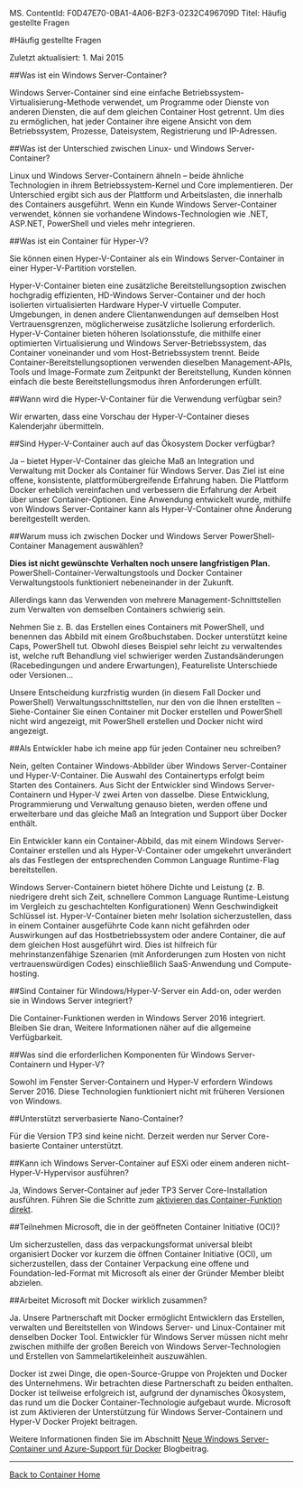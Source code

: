 MS. ContentId: F0D47E70-0BA1-4A06-B2F3-0232C496709D
Titel: Häufig gestellte Fragen

#Häufig gestellte Fragen

Zuletzt aktualisiert: 1. Mai 2015

##Was ist ein Windows Server-Container?

Windows Server-Container sind eine einfache Betriebssystem-Virtualisierung-Methode verwendet, um Programme oder Dienste von anderen Diensten, die auf dem gleichen Container Host getrennt.
Um dies zu ermöglichen, hat jeder Container ihre eigene Ansicht von dem Betriebssystem, Prozesse, Dateisystem, Registrierung und IP-Adressen.

##Was ist der Unterschied zwischen Linux- und Windows Server-Container?

Linux und Windows Server-Containern ähneln – beide ähnliche Technologien in ihrem Betriebssystem-Kernel und Core implementieren.
Der Unterschied ergibt sich aus der Plattform und Arbeitslasten, die innerhalb des Containers ausgeführt.
Wenn ein Kunde Windows Server-Container verwendet, können sie vorhandene Windows-Technologien wie .NET, ASP.NET, PowerShell und vieles mehr integrieren.

##Was ist ein Container für Hyper-V?

Sie können einen Hyper-V-Container als ein Windows Server-Container in einer Hyper-V-Partition vorstellen.

Hyper-V-Container bieten eine zusätzliche Bereitstellungsoption zwischen hochgradig effizienten, HD-Windows Server-Container und der hoch isolierten virtualisierten Hardware Hyper-V virtuelle Computer.
Umgebungen, in denen andere Clientanwendungen auf demselben Host Vertrauensgrenzen, möglicherweise zusätzliche Isolierung erforderlich.
Hyper-V-Container bieten höheren Isolationsstufe, die mithilfe einer optimierten Virtualisierung und Windows Server-Betriebssystem, das Container voneinander und vom Host-Betriebssystem trennt.
Beide Container-Bereitstellungsoptionen verwenden dieselben Management-APIs, Tools und Image-Formate zum Zeitpunkt der Bereitstellung, Kunden können einfach die beste Bereitstellungsmodus ihren Anforderungen erfüllt.

##Wann wird die Hyper-V-Container für die Verwendung verfügbar sein?

Wir erwarten, dass eine Vorschau der Hyper-V-Container dieses Kalenderjahr übermitteln.

##Sind Hyper-V-Container auch auf das Ökosystem Docker verfügbar?

Ja – bietet Hyper-V-Container das gleiche Maß an Integration und Verwaltung mit Docker als Container für Windows Server.
Das Ziel ist eine offene, konsistente, plattformübergreifende Erfahrung haben.
Die Plattform Docker erheblich vereinfachen und verbessern die Erfahrung der Arbeit über unser Container-Optionen.
Eine Anwendung entwickelt wurde, mithilfe von Windows Server-Container kann als Hyper-V-Container ohne Änderung bereitgestellt werden.

##Warum muss ich zwischen Docker und Windows Server PowerShell-Container Management auswählen?

**Dies ist nicht gewünschte Verhalten noch unsere langfristigen Plan.**  PowerShell-Container-Verwaltungstools und Docker Container Verwaltungstools funktioniert nebeneinander in der Zukunft.

Allerdings kann das Verwenden von mehrere Management-Schnittstellen zum Verwalten von demselben Containers schwierig sein.

Nehmen Sie z. B. das Erstellen eines Containers mit PowerShell, und benennen das Abbild mit einem Großbuchstaben.
Docker unterstützt keine Caps, PowerShell tut.
Obwohl dieses Beispiel sehr leicht zu verwaltendes ist, welche ruft Behandlung viel schwieriger werden Zustandsänderungen (Racebedingungen und andere Erwartungen), Featureliste Unterschiede oder Versionen...

Unsere Entscheidung kurzfristig wurden (in diesem Fall Docker und PowerShell) Verwaltungsschnittstellen, nur den von die Ihnen erstellten – Siehe-Container Sie einen Container mit Docker erstellen und PowerShell nicht wird angezeigt, mit PowerShell erstellen und Docker nicht wird angezeigt.

##Als Entwickler habe ich meine app für jeden Container neu schreiben?

Nein, gelten Container Windows-Abbilder über Windows Server-Container und Hyper-V-Container.
Die Auswahl des Containertyps erfolgt beim Starten des Containers.
Aus Sicht der Entwickler sind Windows Server-Containern und Hyper-V zwei Arten von dasselbe.
Diese Entwicklung, Programmierung und Verwaltung genauso bieten, werden offene und erweiterbare und das gleiche Maß an Integration und Support über Docker enthält.

Ein Entwickler kann ein Container-Abbild, das mit einem Windows Server-Container erstellen und als Hyper-V-Container oder umgekehrt unverändert als das Festlegen der entsprechenden Common Language Runtime-Flag bereitstellen.

Windows Server-Containern bietet höhere Dichte und Leistung (z. B. niedrigere dreht sich Zeit, schnellere Common Language Runtime-Leistung im Vergleich zu geschachtelten Konfigurationen) Wenn Geschwindigkeit Schlüssel ist.
Hyper-V-Container bieten mehr Isolation sicherzustellen, dass in einem Container ausgeführte Code kann nicht gefährden oder Auswirkungen auf das Hostbetriebssystem oder andere Container, die auf dem gleichen Host ausgeführt wird.
Dies ist hilfreich für mehrinstanzenfähige Szenarien (mit Anforderungen zum Hosten von nicht vertrauenswürdigen Codes) einschließlich SaaS-Anwendung und Compute-hosting.

##Sind Container für Windows/Hyper-V-Server ein Add-on, oder werden sie in Windows Server integriert?

Die Container-Funktionen werden in Windows Server 2016 integriert.
Bleiben Sie dran, Weitere Informationen näher auf die allgemeine Verfügbarkeit.

##Was sind die erforderlichen Komponenten für Windows Server-Containern und Hyper-V?

Sowohl im Fenster Server-Containern und Hyper-V erfordern Windows Server 2016.
Diese Technologien funktioniert nicht mit früheren Versionen von Windows.

##Unterstützt serverbasierte Nano-Container?

Für die Version TP3 sind keine nicht.
Derzeit werden nur Server Core-basierte Container unterstützt.

##Kann ich Windows Server-Container auf ESXi oder einem anderen nicht-Hyper-V-Hypervisor ausführen?

Ja, Windows Server-Container auf jeder TP3 Server Core-Installation ausführen.
Führen Sie die Schritte zum [aktivieren das Container-Funktion direkt](../quick_start/inplace_setup.md).

##Teilnehmen Microsoft, die in der geöffneten Container Initiative (OCI)?

Um sicherzustellen, dass das verpackungsformat universal bleibt organisiert Docker vor kurzem die öffnen Container Initiative (OCI), um sicherzustellen, dass der Container Verpackung eine offene und Foundation-led-Format mit Microsoft als einer der Gründer Member bleibt abzielen.

##Arbeitet Microsoft mit Docker wirklich zusammen?

Ja.
Unsere Partnerschaft mit Docker ermöglicht Entwicklern das Erstellen, verwalten und Bereitstellen von Windows Server- und Linux-Container mit denselben Docker Tool.
Entwickler für Windows Server müssen nicht mehr zwischen mithilfe der großen Bereich von Windows Server-Technologien und Erstellen von Sammelartikeleinheit auszuwählen.

Docker ist zwei Dinge, die open-Source-Gruppe von Projekten und Docker des Unternehmens.
Wir betrachten diese Partnerschaft zu beiden enthalten.
Docker ist teilweise erfolgreich ist, aufgrund der dynamisches Ökosystem, das rund um die Docker Container-Technologie aufgebaut wurde.
Microsoft ist zum Aktivieren der Unterstützung für Windows Server-Containern und Hyper-V Docker Projekt beitragen.

Weitere Informationen finden Sie im Abschnitt [Neue Windows Server-Container und Azure-Support für Docker](http://azure.microsoft.com/blog/2014/10/15/new-windows-server-containers-and-azure-support-for-docker/?WT.mc_id=Blog_ServerCloud_Announce_TTD) Blogbeitrag.

-------------------
[Back to Container Home](../containers_welcome.md)


